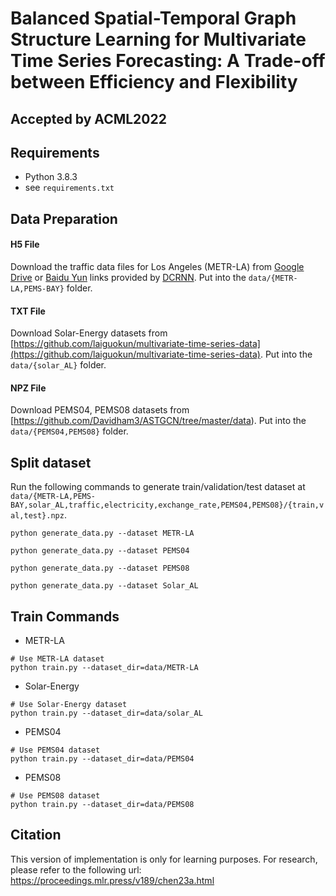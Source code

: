 # Balanced Spatial-Temporal Graph Structure Learning for Multivariate Time Series Forecasting: A Trade-off between Efficiency and Flexibility
## Accepted by ACML2022
## Requirements
- Python 3.8.3
- see `requirements.txt`

## Data Preparation

#### H5 File
Download the traffic data files for Los Angeles (METR-LA) from [Google Drive](https://drive.google.com/open?id=10FOTa6HXPqX8Pf5WRoRwcFnW9BrNZEIX) or [Baidu Yun](https://pan.baidu.com/s/14Yy9isAIZYdU__OYEQGa_g) links provided by [DCRNN](https://github.com/liyaguang/DCRNN). Put into the `data/{METR-LA,PEMS-BAY}` folder.

#### TXT File
Download Solar-Energy datasets from [https://github.com/laiguokun/multivariate-time-series-data](https://github.com/laiguokun/multivariate-time-series-data). Put into the `data/{solar_AL}` folder.

#### NPZ File

Download PEMS04, PEMS08 datasets from [https://github.com/Davidham3/ASTGCN/tree/master/data). Put into the `data/{PEMS04,PEMS08}` folder.

## Split dataset

Run the following commands to generate train/validation/test dataset at `data/{METR-LA,PEMS-BAY,solar_AL,traffic,electricity,exchange_rate,PEMS04,PEMS08}/{train,val,test}.npz`.

```
python generate_data.py --dataset METR-LA

python generate_data.py --dataset PEMS04

python generate_data.py --dataset PEMS08

python generate_data.py --dataset Solar_AL
```

## Train Commands

* METR-LA
```
# Use METR-LA dataset
python train.py --dataset_dir=data/METR-LA
```

* Solar-Energy
```
# Use Solar-Energy dataset
python train.py --dataset_dir=data/solar_AL
```
* PEMS04
```
# Use PEMS04 dataset
python train.py --dataset_dir=data/PEMS04
```
* PEMS08
```
# Use PEMS08 dataset
python train.py --dataset_dir=data/PEMS08
```

## Citation
This version of implementation is only for learning purposes. For research, please refer to the following url:
https://proceedings.mlr.press/v189/chen23a.html
